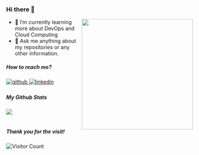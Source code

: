 ### Hi there 👋

<!--
**caatclaudia/caatclaudia** is a ✨ _special_ ✨ repository because its `README.md` (this file) appears on your GitHub profile.

Here are some ideas to get you started:

- 🔭 I’m currently working on ...
- 🌱 I’m currently learning ...
- 👯 I’m looking to collaborate on ...
- 🤔 I’m looking for help with ...
- 💬 Ask me about ...
- 📫 How to reach me: ...
- 😄 Pronouns: ...
- ⚡ Fun fact: ...
-->

<img src="https://media.giphy.com/media/NgurY1o4z080Jfoyzw/giphy.gif" align="right" width="300" border="0" />

- 🌱 I’m currently learning more about DevOps and Cloud Computing
- 💬 Ask me anything about my repositories or any other information.

##### How to reach me?  
<div align="left">
<a href="https://github.com/caatclaudia" target="_blank">
<img src=https://img.shields.io/badge/github-%2324292e.svg?&style=for-the-badge&logo=github&logoColor=white alt=github style="margin-bottom: 5px;" />
</a>
<a href="https://www.linkedin.com/in/cl%C3%A1udia-tavares/" target="_blank">
<img src=https://img.shields.io/badge/linkedin-%231E77B5.svg?&style=for-the-badge&logo=linkedin&logoColor=white alt=linkedin style="margin-bottom: 5px;" />
</a>
</div>  
  
##### My Github Stats  
<div align="left"><img src="https://github-readme-stats.vercel.app/api?username=caatclaudia&show_icons=true&count_private=true&hide_border=true" align="center" /></div>
<br/>

##### <div align="left">Thank you for the visit!</div>  
![Visitor Count](https://profile-counter.glitch.me/{caatclaudia}/count.svg)
